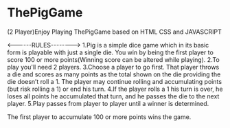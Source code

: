 # ThePigGame
(2 Player)Enjoy Playing ThePigGame based on HTML CSS and JAVASCRIPT

<------RULES-------->
 1.Pig is a simple dice game which in its basic form is playable with just a single die. You win by being the first player to score            100 or more points(Winning score can be altered while playing).
2.To play you'll need 2 players. 
3.Choose a player to go first. That player throws a die and scores as many points as the total shown on the die providing the die doesn’t roll a 1. The player may continue rolling and accumulating points (but risk rolling a 1) or end his turn.
4.If the player rolls a 1 his turn is over, he loses all points he accumulated that turn, and he passes the die to the next player.
5.Play passes from player to player until a winner is determined.

The first player to accumulate 100 or more points wins the game. 
